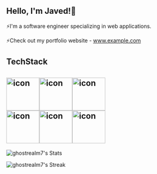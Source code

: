 ## Hello, I'm Javed!👋

⚡I'm a software engineer specializing in web applications.

⚡Check out my portfolio website - www.example.com

## TechStack

## <div style="display: flex; align-items: flex-start;"><img src="https://techstack-generator.vercel.app/js-icon.svg" alt="icon" width="87" height="87" /><img src="https://techstack-generator.vercel.app/react-icon.svg" alt="icon" width="87" height="87" /><img src="https://techstack-generator.vercel.app/ts-icon.svg" alt="icon" width="87" height="87" /></div><div style="display: flex; align-items: flex-start;"><img src="https://techstack-generator.vercel.app/nginx-icon.svg" alt="icon" width="87" height="87" /><img src="https://techstack-generator.vercel.app/mysql-icon.svg" alt="icon" width="87" height="87" /><img src="https://techstack-generator.vercel.app/restapi-icon.svg" alt="icon" width="87" height="87" /></div>

![ghostrealm7's Stats](https://github-readme-stats.vercel.app/api?username=ghostrealm7&theme=tokyonight&show_icons=true&hide_border=true&count_private=true)

![ghostrealm7's Streak](https://github-readme-streak-stats.herokuapp.com/?user=ghostrealm7&theme=tokyonight&hide_border=true)

<!--
[![roadmap.sh](https://roadmap.sh/card/tall/664b242ebc68b74d9bf1eb60?variant=dark)](https://roadmap.sh)

**Ghostrealm7/Ghostrealm7** is a ✨ _special_ ✨ repository because its `README.md` (this file) appears on your GitHub profile.

Here are some ideas to get you started:

- 🔭 I’m currently working on ...
- 🌱 I’m currently learning ...
- 👯 I’m looking to collaborate on ...
- 🤔 I’m looking for help with ...
- 💬 Ask me about ...
- 📫 How to reach me: ...
- 😄 Pronouns: ...
- ⚡ Fun fact: ...
-->
